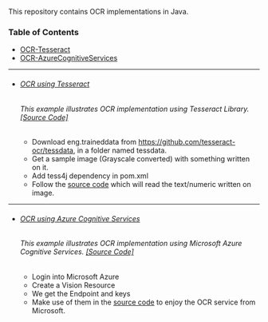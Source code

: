 This repository contains OCR implementations in Java.

### Table of Contents
  - <a href='#ocr-using-tesseract'>OCR-Tesseract</a> 
  - <a href='#ocr-using-azure-cognitive-services'>OCR-AzureCognitiveServices</a> 

<hr>

- ###### [OCR using Tesseract](https://github.com/rahulvaish/OpticalCharacterRecognition-Java/tree/Tesseract) 
   ###### This example illustrates OCR implementation using Tesseract Library. [[Source Code]](https://github.com/rahulvaish/OpticalCharacterRecognition-Java/tree/Tesseract)
   * Download eng.traineddata from https://github.com/tesseract-ocr/tessdata, in a folder named tessdata.
   * Get a sample image (Grayscale converted) with something written on it.
   * Add tess4j dependency in pom.xml
   * Follow the [source code](https://github.com/rahulvaish/OpticalCharacterRecognition-Java/tree/Tesseract) which will read the     text/numeric written on image.
  
 <hr>

- ###### [OCR using Azure Cognitive Services](https://github.com/rahulvaish/OpticalCharacterRecognition-Java/tree/AzureCognitiveServices) 
   ###### This example illustrates OCR implementation using Microsoft Azure Cognitive Services. [[Source Code]](https://github.com/rahulvaish/OpticalCharacterRecognition-Java/tree/AzureCognitiveServices)
   * Login into Microsoft Azure
   * Create a Vision Resource
   * We get the Endpoint and keys
   * Make use of them in the [source code](https://github.com/rahulvaish/OpticalCharacterRecognition-Java/tree/AzureCognitiveServices) to enjoy the OCR service from Microsoft.
